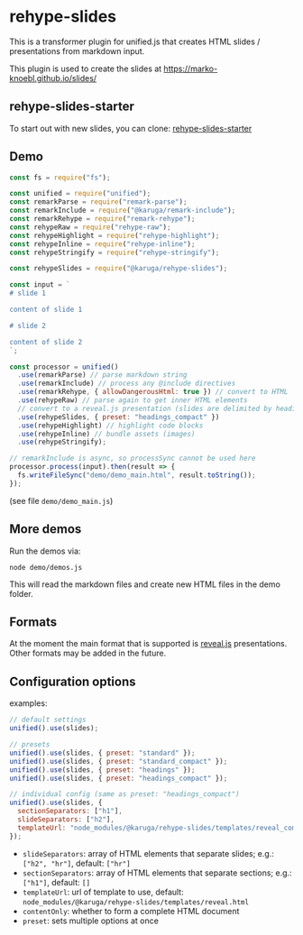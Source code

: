 # rehype-slides

This is a transformer plugin for unified.js that creates HTML slides / presentations from markdown input.

This plugin is used to create the slides at <https://marko-knoebl.github.io/slides/>

## rehype-slides-starter

To start out with new slides, you can clone: [rehype-slides-starter](https://github.com/marko-knoebl/rehype-slides-starter)

## Demo

```js
const fs = require("fs");

const unified = require("unified");
const remarkParse = require("remark-parse");
const remarkInclude = require("@karuga/remark-include");
const remarkRehype = require("remark-rehype");
const rehypeRaw = require("rehype-raw");
const rehypeHighlight = require("rehype-highlight");
const rehypeInline = require("rehype-inline");
const rehypeStringify = require("rehype-stringify");

const rehypeSlides = require("@karuga/rehype-slides");

const input = `
# slide 1

content of slide 1

# slide 2

content of slide 2
`;

const processor = unified()
  .use(remarkParse) // parse markdown string
  .use(remarkInclude) // process any @include directives
  .use(remarkRehype, { allowDangerousHtml: true }) // convert to HTML
  .use(rehypeRaw) // parse again to get inner HTML elements
  // convert to a reveal.js presentation (slides are delimited by headings)
  .use(rehypeSlides, { preset: "headings_compact" })
  .use(rehypeHighlight) // highlight code blocks
  .use(rehypeInline) // bundle assets (images)
  .use(rehypeStringify);

// remarkInclude is async, so processSync cannot be used here
processor.process(input).then(result => {
  fs.writeFileSync("demo/demo_main.html", result.toString());
});
```

(see file `demo/demo_main.js`)

## More demos

Run the demos via:

```
node demo/demos.js
```

This will read the markdown files and create new HTML files in the demo folder.

## Formats

At the moment the main format that is supported is [reveal.js](https://github.com/hakimel/reveal.js/) presentations. Other formats may be added in the future.

## Configuration options

examples:

```js
// default settings
unified().use(slides);

// presets
unified().use(slides, { preset: "standard" });
unified().use(slides, { preset: "standard_compact" });
unified().use(slides, { preset: "headings" });
unified().use(slides, { preset: "headings_compact" });

// individual config (same as preset: "headings_compact")
unified().use(slides, {
  sectionSeparators: ["h1"],
  slideSeparators: ["h2"],
  templateUrl: "node_modules/@karuga/rehype-slides/templates/reveal_compact.html"
});
```

- `slideSeparators`: array of HTML elements that separate slides; e.g.: `["h2", "hr"]`, default: `["hr"]`
- `sectionSeparators`: array of HTML elements that separate sections; e.g.: `["h1"]`, default: `[]`
- `templateUrl`: url of template to use, default: `node_modules/@karuga/rehype-slides/templates/reveal.html`
- `contentOnly`: whether to form a complete HTML document
- `preset`: sets multiple options at once
